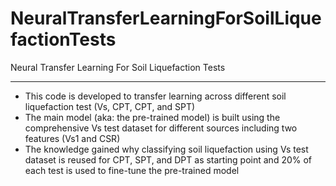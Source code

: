 # NeuralTransferLearningForSoilLiquefactionTests
Neural Transfer Learning For Soil Liquefaction Tests
<hr>
<ul>
  <li>This code is developed to transfer learning across different soil liquefaction test (Vs, CPT, CPT, and SPT)</li>
  <li>The main model (aka: the pre-trained model) is built using the comprehensive Vs test dataset for different sources including two features (Vs1 and CSR)</li>
  <li>The knowledge gained why classifying soil liquefaction using Vs test dataset is reused for CPT, SPT, and DPT as starting point and 20% of each test is used to fine-tune the pre-trained model</li>
</ul>
